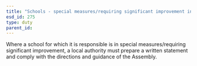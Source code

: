```yaml
---
title: "Schools - special measures/requiring significant improvement in Wales"
esd_id: 275
type: duty
parent_id:  
---
```


Where a school for which it is responsible is in special measures/requiring significant improvement, a local authority must prepare a written statement and comply with the directions and guidance of the Assembly.

